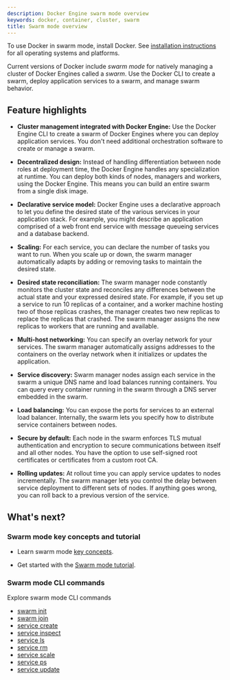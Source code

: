 ```yaml
---
description: Docker Engine swarm mode overview
keywords: docker, container, cluster, swarm
title: Swarm mode overview
---
```


To use Docker in swarm mode, install Docker. See
[installation instructions](../../get-docker.md) for all operating systems and platforms.

Current versions of Docker include <span class='definition'>*swarm mode*</span> for natively managing a cluster
of Docker Engines called a *swarm*. Use the Docker CLI to create a swarm, deploy
application services to a swarm, and manage swarm behavior.

## Feature highlights

* **Cluster management integrated with Docker Engine:** Use the Docker Engine
CLI to create a swarm of Docker Engines where you can deploy application
services. <span class='important'>You don't need additional orchestration software to create or manage
a swarm</span>.

* **Decentralized design:** Instead of handling differentiation between node
roles <span class='important'>at deployment time</span>, the Docker Engine handles any specialization <span class='important'>at
runtime</span>. You can deploy both kinds of nodes, managers and workers, using the
Docker Engine. <span class='important'>This means you can build an entire swarm from a single disk
image</span>.

* **Declarative service model:** Docker Engine uses a <span class='important'>declarative</span> approach to
let you define the desired state of the various services in your application
stack. For example, you might describe an application comprised of a web front
end service with message queueing services and a database backend.

* **Scaling:** For each service, you can declare the <span class='important'>number of tasks</span> you want to
run. When you scale up or down, the swarm manager automatically adapts by
adding or removing tasks to maintain the desired state.

* **Desired state reconciliation:** The swarm manager node constantly monitors
the cluster state and reconciles any differences between the actual state and your
expressed desired state. For example, if you set up a service to run 10
<span class='definition'>replicas</span> of a container, and a worker machine hosting two of those replicas
<span class='important'>crashes</span>, the manager creates two new replicas to replace the replicas that
crashed. The swarm manager assigns the new replicas to workers that are
running and available.

* **Multi-host networking:** You can specify an <span class='definition'>overlay network</span> for your
services. The swarm manager automatically assigns addresses to the containers
on the overlay network when it initializes or updates the application.

* **Service discovery:** Swarm manager nodes assign each service in the swarm a
<span class='important'>unique DNS name</span> and <span class='important'>load balances running containers</span>. You can <span class='definition'>query</span> every
container running in the swarm through a DNS server embedded in the swarm.

* **Load balancing:** You can expose the ports for services to an
<span class='definition'>external load balancer</span>. Internally, the swarm lets you specify how to distribute
service containers between nodes.

* **Secure by default:** Each node in the swarm enforces <span class='definition'>TLS mutual
authentication and encryption</span> to secure communications between itself and all
other nodes. You have the option to use self-signed root <span class='definition'>certificates</span> or
certificates from a custom root CA.

* **Rolling updates:** At rollout time you can apply <span class='definition'>service updates</span> to nodes
<span class='important'>incrementally</span>. The swarm manager lets you control the <span class='important'>delay</span> between service
deployment to different sets of nodes. If anything goes wrong, you can
<span class='important'>roll back</span> to a previous version of the service.

## What's next?

### Swarm mode key concepts and tutorial

* Learn swarm mode [key concepts](key-concepts.md).

* Get started with the [Swarm mode tutorial](swarm-tutorial/index.md).

### Swarm mode CLI commands

Explore swarm mode CLI commands

* [swarm init](../reference/commandline/swarm_init.md)
* [swarm join](../reference/commandline/swarm_join.md)
* [service create](../reference/commandline/service_create.md)
* [service inspect](../reference/commandline/service_inspect.md)
* [service ls](../reference/commandline/service_ls.md)
* [service rm](../reference/commandline/service_rm.md)
* [service scale](../reference/commandline/service_scale.md)
* [service ps](../reference/commandline/service_ps.md)
* [service update](../reference/commandline/service_update.md)
